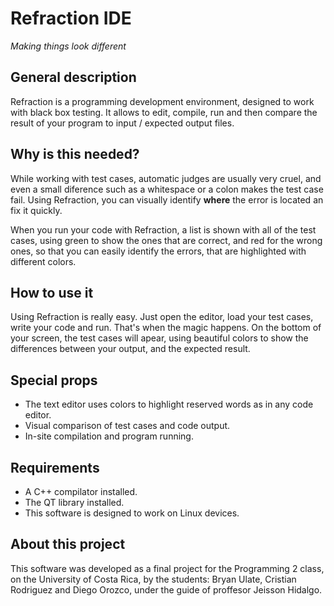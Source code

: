 # Refraction IDE

*Making things look different*

## General description
Refraction is a programming development environment, designed to work with black box testing. It allows to edit, compile, run and then compare the result of your program to input / expected output files.

## Why is this needed?
While working with test cases, automatic judges are usually very cruel, and even a small diference such as a whitespace or a colon makes the test case fail. Using Refraction, you can visually identify **where** the error is located an fix it quickly.

When you run your code with Refraction, a list is shown with all of the test cases, using green to show the ones that are correct, and red for the wrong ones, so that you can easily identify the errors, that are highlighted with different colors.

## How to use it
Using Refraction is really easy. Just open the editor, load your test cases, write your code and run. That's when the magic happens. On the bottom of your screen, the test cases will apear, using beautiful colors to show the differences between your output, and the expected result.

## Special props
* The text editor uses colors to highlight reserved words as in any code editor.
* Visual comparison of test cases and code output.
* In-site compilation and program running.

## Requirements
* A C++ compilator installed.
* The QT library installed.
* This software is designed to work on Linux devices.

## About this project
This software was developed as a final project for the Programming 2 class, on the University of Costa Rica, by the students: Bryan Ulate, Cristian Rodriguez and Diego Orozco, under the guide of proffesor Jeisson Hidalgo.
